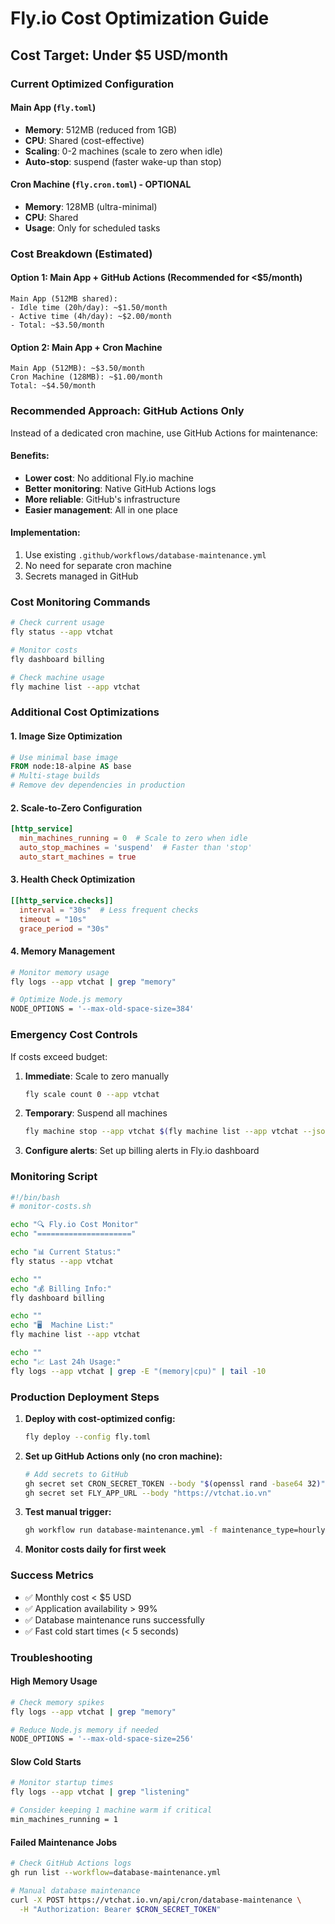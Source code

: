 # Fly.io Cost Optimization Guide

## Cost Target: Under $5 USD/month

### Current Optimized Configuration

#### Main App (`fly.toml`)
- **Memory**: 512MB (reduced from 1GB)
- **CPU**: Shared (cost-effective)
- **Scaling**: 0-2 machines (scale to zero when idle)
- **Auto-stop**: suspend (faster wake-up than stop)

#### Cron Machine (`fly.cron.toml`) - OPTIONAL
- **Memory**: 128MB (ultra-minimal)
- **CPU**: Shared 
- **Usage**: Only for scheduled tasks

### Cost Breakdown (Estimated)

#### Option 1: Main App + GitHub Actions (Recommended for <$5/month)
```
Main App (512MB shared):
- Idle time (20h/day): ~$1.50/month
- Active time (4h/day): ~$2.00/month
- Total: ~$3.50/month
```

#### Option 2: Main App + Cron Machine
```
Main App (512MB): ~$3.50/month
Cron Machine (128MB): ~$1.00/month
Total: ~$4.50/month
```

### Recommended Approach: GitHub Actions Only

Instead of a dedicated cron machine, use GitHub Actions for maintenance:

#### Benefits:
- **Lower cost**: No additional Fly.io machine
- **Better monitoring**: Native GitHub Actions logs
- **More reliable**: GitHub's infrastructure
- **Easier management**: All in one place

#### Implementation:
1. Use existing `.github/workflows/database-maintenance.yml`
2. No need for separate cron machine
3. Secrets managed in GitHub

### Cost Monitoring Commands

```bash
# Check current usage
fly status --app vtchat

# Monitor costs
fly dashboard billing

# Check machine usage
fly machine list --app vtchat
```

### Additional Cost Optimizations

#### 1. Image Size Optimization
```dockerfile
# Use minimal base image
FROM node:18-alpine AS base
# Multi-stage builds
# Remove dev dependencies in production
```

#### 2. Scale-to-Zero Configuration
```toml
[http_service]
  min_machines_running = 0  # Scale to zero when idle
  auto_stop_machines = 'suspend'  # Faster than 'stop'
  auto_start_machines = true
```

#### 3. Health Check Optimization
```toml
[[http_service.checks]]
  interval = "30s"  # Less frequent checks
  timeout = "10s"
  grace_period = "30s"
```

#### 4. Memory Management
```bash
# Monitor memory usage
fly logs --app vtchat | grep "memory"

# Optimize Node.js memory
NODE_OPTIONS = '--max-old-space-size=384'
```

### Emergency Cost Controls

If costs exceed budget:

1. **Immediate**: Scale to zero manually
   ```bash
   fly scale count 0 --app vtchat
   ```

2. **Temporary**: Suspend all machines
   ```bash
   fly machine stop --app vtchat $(fly machine list --app vtchat --json | jq -r '.[].id')
   ```

3. **Configure alerts**: Set up billing alerts in Fly.io dashboard

### Monitoring Script

```bash
#!/bin/bash
# monitor-costs.sh

echo "🔍 Fly.io Cost Monitor"
echo "====================="

echo "📊 Current Status:"
fly status --app vtchat

echo ""
echo "💰 Billing Info:"
fly dashboard billing

echo ""
echo "🖥️  Machine List:"
fly machine list --app vtchat

echo ""
echo "📈 Last 24h Usage:"
fly logs --app vtchat | grep -E "(memory|cpu)" | tail -10
```

### Production Deployment Steps

1. **Deploy with cost-optimized config:**
   ```bash
   fly deploy --config fly.toml
   ```

2. **Set up GitHub Actions only (no cron machine):**
   ```bash
   # Add secrets to GitHub
   gh secret set CRON_SECRET_TOKEN --body "$(openssl rand -base64 32)"
   gh secret set FLY_APP_URL --body "https://vtchat.io.vn"
   ```

3. **Test manual trigger:**
   ```bash
   gh workflow run database-maintenance.yml -f maintenance_type=hourly
   ```

4. **Monitor costs daily for first week**

### Success Metrics

- ✅ Monthly cost < $5 USD
- ✅ Application availability > 99%
- ✅ Database maintenance runs successfully
- ✅ Fast cold start times (< 5 seconds)

### Troubleshooting

#### High Memory Usage
```bash
# Check memory spikes
fly logs --app vtchat | grep "memory"

# Reduce Node.js memory if needed
NODE_OPTIONS = '--max-old-space-size=256'
```

#### Slow Cold Starts
```bash
# Monitor startup times
fly logs --app vtchat | grep "listening"

# Consider keeping 1 machine warm if critical
min_machines_running = 1
```

#### Failed Maintenance Jobs
```bash
# Check GitHub Actions logs
gh run list --workflow=database-maintenance.yml

# Manual database maintenance
curl -X POST https://vtchat.io.vn/api/cron/database-maintenance \
  -H "Authorization: Bearer $CRON_SECRET_TOKEN"
```
